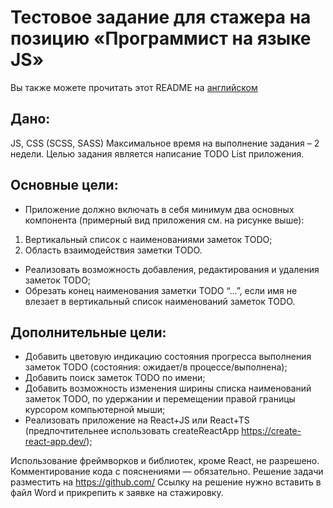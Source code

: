 # Тестовое задание для стажера на позицию «Программист на языке JS»

Вы также можете прочитать этот README на [английском](https://github.com/klekwedge/todo-infotecs/blob/main/README.md)

## Дано:
JS, CSS (SCSS, SASS)
Максимальное время на выполнение задания –  2 недели.
Целью задания является написание TODO List приложения.

## Основные цели:
-  Приложение должно включать в себя минимум два основных компонента (примерный вид приложения см. на рисунке выше):
1) Вертикальный список с наименованиями заметок TODO;
2) Область взаимодействия заметки TODO.
-  Реализовать возможность добавления, редактирования и удаления заметок TODO;
-  Обрезать конец наименования заметки TODO “…”, если имя не влезает в вертикальный список наименований заметок TODO.

## Дополнительные цели:
-  Добавить цветовую индикацию состояния прогресса выполнения заметок TODO (состояния: ожидает/в процессе/выполнена);
-  Добавить поиск заметок TODO по имени;
-  Добавить возможность изменения ширины списка наименований заметок TODO, по удержании и перемещении правой границы курсором компьютерной мыши;
-  Реализовать приложение на React+JS или React+TS (предпочтительнее использовать createReactApp https://create-react-app.dev/);

Использование фреймворков и библиотек, кроме React, не разрешено. Комментирование кода с пояснениями — обязательно.
Решение задачи разместить на https://github.com/
Ссылку на решение нужно вставить в файл Word и прикрепить к заявке на стажировку.